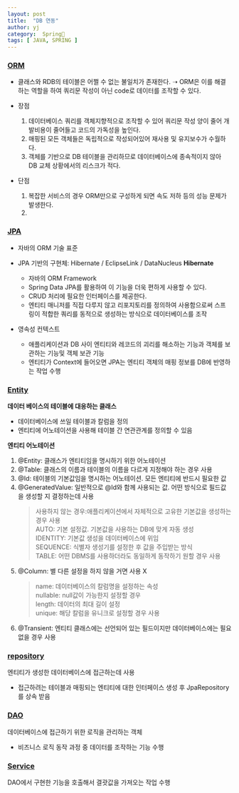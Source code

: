 ```yaml
---
layout: post
title:  "DB 연동"
author: yj
category:  Spring🌱
tags: [ JAVA, SPRING ]
---
```


### <a href="#">ORM</a>
- 클래스와 RDB의 테이블은 어쩔 수 없는 불일치가 존재한다.
    ➝ ORM은 이를 해결하는 역할을 하여 쿼리문 작성이 아닌 code로 데이터를 조작할 수 있다.

- 장점
    1. 데이터베이스 쿼리를 객체지향적으로 조작할 수 있어 쿼리문 작성 양이 줄어 개발비용이 줄어들고 코드의 가독성을 높인다.
    2. 매핑된 모든 객체들은 독립적으로 작성되어있어 재사용 및 유지보수가 수월하다.
    3. 객체를 기반으로 DB 테이블을 관리하므로 데이터베이스에 종속적이지 않아 DB 교체 상황에서의 리스크가 적다.

- 단점
    1. 복잡한 서비스의 경우 ORM만으로 구성하게 되면 속도 저하 등의 성능 문제가 발생한다.
    2. 


### <a href="#">JPA</a>
- 자바의 ORM 기술 표준
- JPA 기반의 구현체: Hibernate / EclipseLink / DataNucleus
    **Hibernate**
    - 자바의 ORM Framework
    - Spring Data JPA를 활용하여 이 기능을 더욱 편하게 사용할 수 있다.
    - CRUD 처리에 필요한 인터페이스를 제공한다.
    - 엔티티 매니저를 직접 다루지 않고 리포지토리를 정의하여 사용함으로써 스프링이 적합한 쿼리를 동적으로 생성하는 방식으로 데이터베이스를 조작

- 영속성 컨텍스트
    - 애플리케이션과 DB 사이 엔티티와 레코드의 괴리를 해소하는 기능과 객체를 보관하는 기능및 객체 보관  기능
    - 엔티티가 Context에 들어오면 JPA는 엔티티 객체의 매핑 정보를 DB에 반영하는 작업 수행

### <a href="#">Entity</a>
**데이터 베이스의 테이블에 대응하는 클래스**
- 데이터베이스에 쓰일 테이블과 칼럼을 정의
- 엔티티에 어노테이션을 사용해 테이블 간 연관관계를 정의할 수 있음

**엔티티 어노테이션**
1. @Entity: 클래스가 엔티티임을 명시하기 위한 어노테이션
2. @Table: 클래스의 이름과 테이블의 이름을 다르게 지정해야 하는 경우 사용
3. @Id: 테이블의 기본값임을 명시하는 어노테이션. 모든 엔티티에 반드시 필요한 값
4. @GeneratedValue: 일반적으로 @Id와 함께 사용되는 값. 어떤 방식으로 필드값을 생성할 지 결정하는데 사용
    > 사용하지 않는 경우:애플리케이션에서 자체적으로 고유한 기본값을 생성하는 경우 사용<br/>
    > AUTO: 기본 설정값. 기본값을 사용하는 DB에 맞게 자동 생성<br/>
    > IDENTITY: 기본값 생성을 데이터베이스에 위임<br/>
    > SEQUENCE: 식별자 생성기를 설정한 후 값을 주입받는 방식<br/>
    > TABLE: 어떤 DBMS를 사용하더라도 동일하게 동작하기 원할 경우 사용<br/>
5. @Column: 별 다른 설정을 하지 않을 거면 사용 X
    > name: 데이터베이스의 칼럼명을 설정하는 속성<br/>
    > nullable: null값이 가능한지 설정할 경우<br/>
    > length: 데이터의 최대 길이 설정<br/>
    > unique: 해당 칼럼을 유니크로 설정할 경우 사용<br/>
6. @Transient: 엔티티 클래스에는 선언되어 있는 필드이지만 데이터베이스에는 필요 없을 경우 사용

### <a href="#">repository</a>
엔티티가 생성한 데이터베이스에 접근하는데 사용
- 접근하려는 테이블과 매핑되는 엔티티에 대한 인터페이스 생성 후 JpaRepository를 상속 받음

### <a href="#">DAO</a>
데이터베이스에 접근하기 위한 로직을 관리하는 객체
- 비즈니스 로직 동작 과정 중 데이터를 조작하는 기능 수행

### <a href="#">Service</a>
DAO에서 구현한 기능을 호출해서 결괏값을 가져오는 작업 수행